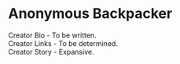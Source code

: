 # Anonymous Backpacker  

Creator Bio - To be written.  
Creator Links - To be determined.  
Creator Story - Expansive.  
